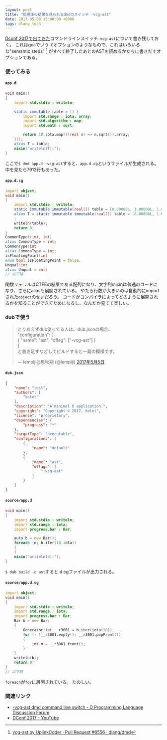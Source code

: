 ```yaml
---
layout: post
title: "処理後の結果を見られるdmdのスイッチ -vcg-ast"
date: 2017-05-08 13:00:00 +0900
tags: dlang tech
---
```


[Dconf 2017で出てきた](http://dconf.org/2017/talks/koch.html)コマンドラインスイッチ`-vcg-ast`について書き残しておく。
これはgccでいう`-E`オプションのようなもので、これはいろいろな"semantic steps" [^1]
がすべて終了したあとのASTを読めるかたちに書きだすオプションである。

### 使ってみる

#### `app.d`

```d
void main()
{
	import std.stdio : writeln;

	static immutable table = () {
		import std.range : iota, array;
		import std.algorithm : map;
		import std.math : sqrt;

		return 10.iota.map!((real n) => n.sqrt()).array;
	}();
	alias T = table;
	mixin("writeln(T);");
}
```

ここで`$ dmd app.d -vcg-ast`すると、`app.d.cg`というファイルが生成される。
中を見たら7912行もあった。

#### `app.d.cg`

```d
import object;
void main()
{
	import std.stdio : writeln;
	static immutable immutable(real[]) table = [0.00000L, 1.00000L, 1.41421L, 1.73205L, 2.00000L, 2.23607L, 2.44949L, 2.64575L, 2.82843L, 3.00000L];
	alias T = static immutable immutable(real[]) table = [0.00000L, 1.00000L, 1.41421L, 1.73205L, 2.00000L, 2.23607L, 2.44949L, 2.64575L, 2.82843L, 3.00000L];
	;
	writeln(table);
	return 0;
}
CommonType!(int, int)
alias CommonType = int;
CommonType!int
alias CommonType = int;
isFloatingPoint!int
enum bool isFloatingPoint = false;
Unqual!int
alias Unqual = int;
// 以下略
```

関数リテラルはCTFEの結果である配列になり、文字列mixinは普通のコードになり、さらにaliasも展開されている。
やたら行数が大きいのは自動的にimportされた`object`のせいだろう。
コードがコンパイラによってどのように展開されるかを知ることができてためになるし、なんだか見てて楽しい。

### dubで使う

<blockquote class="twitter-tweet" data-lang="ja"><p lang="ja" dir="ltr">とりあえずdub使ってる人は、dub.jsonの場合、<br>&quot;configuration&quot;: [<br> { &quot;name&quot;: &quot;ast&quot;, &quot;dflag&quot;: [&quot;-vcg-ast&quot;] }<br>]<br>と書き足すなどしてビルドすると一発の模様です。</p>&mdash; lempiji@思秋期 (@lempiji) <a href="https://twitter.com/lempiji/status/860459096897576960">2017年5月5日</a></blockquote>
<script async src="//platform.twitter.com/widgets.js" charset="utf-8"></script>

#### `dub.json`

```json
{
	"name": "test",
	"authors": [
		"kotet"
	],
	"description": "A minimal D application.",
	"copyright": "Copyright © 2017, kotet",
	"license": "proprietary",
	"dependencies": {
		"progress": "*"
	},
	"targetType": "executable",
	"configurations": [
		{
			"name": "default"
		},
		{
			"name": "ast",
			"dflags": [
				"-vcg-ast"
			]
		}
	]
}
```

#### `source/app.d`

```d
void main()
{
	import std.stdio : writeln;
	import std.range : iota;
	import progress.bar : Bar;

	auto b = new Bar();
	foreach (n; b.iter(10.iota))
	{
	}
	mixin("writeln(b);");
}
```

`$ dub build -c ast`すると.d.cgファイルが出力される。

#### `source/app.d.cg`

```d
import object;
void main()
{
	import std.stdio : writeln;
	import std.range : iota;
	import progress.bar : Bar;
	Bar b = new Bar;
	{
		Generator!int __r3001 = b.iter(iota(10));
		for (; !__r3001.empty(); __r3001.popFront())
		{
			int n = __r3001.front();
		}
	}
	writeln(b);
	return 0;
}
// 以下略
```

`foreach`が`for`に展開されている。
たのしい。

### 関連リンク

- [-vcg-ast dmd command line switch - D Programming Language Discussion Forum](http://forum.dlang.org/thread/oendp1$ct4$1@digitalmars.com)
- [DConf 2017 - YouTube](https://www.youtube.com/playlist?list=PL3jwVPmk_PRxo23yyoc0Ip_cP3-rCm7eB)

[^1]: [vcg-ast by UplinkCoder · Pull Request #6556 · dlang/dmd](https://github.com/dlang/dmd/pull/6556)
